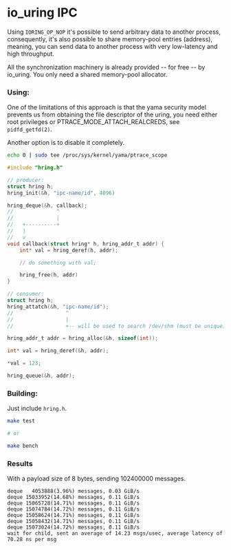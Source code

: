 # io_uring IPC

Using `IORING_OP_NOP` it's possible to send arbitrary data to another process, consequently, it's also possible to share memory-pool entries (address), meaning, you can send data to another process with very low-latency and high throughput.

All the synchronization machinery is already provided -- for free -- by io_uring. You only need a shared memory-pool allocator.

### Using:

One of the limitations of this approach is that the yama security model prevents us from obtaining the file descriptor of the uring, you need either root privileges or PTRACE_MODE_ATTACH_REALCREDS, see `pidfd_getfd(2)`.

Another option is to disable it completely.

```sh
echo 0 | sudo tee /proc/sys/kernel/yama/ptrace_scope
```

```C
#include "hring.h"

// producer:
struct hring h;
hring_init(&h, "ipc-name/id", 4096)

hring_deque(&h, callback);
//              ^
//              |
//   +----------+
//   |
//   v
void callback(struct hring* h, hring_addr_t addr) {
    int* val = hring_deref(h, addr);

    // do something with val;

    hring_free(h, addr)
}

// consumer:
struct hring h;
hring_attatch(&h, "ipc-name/id");
//                 ^
//                 |
//                 +-- will be used to search /dev/shm (must be unique)

hring_addr_t addr = hring_alloc(&h, sizeof(int));

int* val = hring_deref(&h, addr);

*val = 123;

hring_queue(&h, addr);
```

### Building:
Just include `hring.h`.

```sh
make test

# or

make bench
```

### Results
With a payload size of 8 bytes, sending 102400000 messages.

```
deque   4053888(3.96%) messages, 0.03 GiB/s
deque 15033952(14.68%) messages, 0.11 GiB/s
deque 15065728(14.71%) messages, 0.11 GiB/s
deque 15074784(14.72%) messages, 0.11 GiB/s
deque 15058624(14.71%) messages, 0.11 GiB/s
deque 15058432(14.71%) messages, 0.11 GiB/s
deque 15073024(14.72%) messages, 0.11 GiB/s
wait for child, sent an average of 14.23 msgs/usec, average latency of 70.28 ns per msg
```
